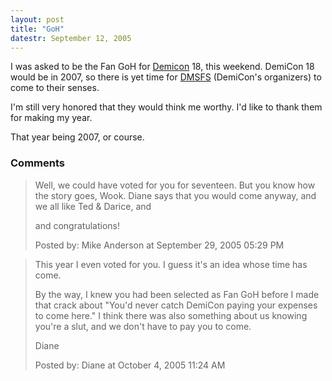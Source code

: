 ```yaml
---
layout: post
title: "GoH"
datestr: September 12, 2005
---
```


I was asked to be the Fan GoH for <a href="http://www.demicon.org" title="DemiCon">Demicon</a> 18, this weekend.  DemiCon 18 would be in 2007, so there is yet time for <a href="http://www.dmsfs.org" title="Des Moines Science Fiction Society">DMSFS</a> (DemiCon's organizers) to come to their senses.

I'm still very honored that they would think me worthy.  I'd like to thank them for making my year.

That year being 2007, or course.

### Comments

<blockquote>
Well, we could have voted for you for seventeen.  But you know how the story goes, Wook.  Diane says that you would come anyway, and we all like Ted & Darice, and

and congratulations!
<div class="post-meta">Posted by: Mike Anderson at September 29, 2005 05:29 PM</div> </blockquote>
<blockquote>
This year I even voted for you. I guess it's an idea whose time has come.

By the way, I knew you had been selected as Fan GoH before I made that crack about "You'd never catch DemiCon paying your expenses to come here." I think there was also something about us knowing you're a slut, and we don't have to pay you to come.

Diane
<div class="post-meta">Posted by: Diane at October  4, 2005 11:24 AM</div> </blockquote>

